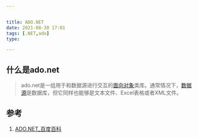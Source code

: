 ```yaml
---


title: ADO.NET
date: 2021-08-30 17:01
tags: [.NET,ado]
type:

---
```



## 什么是ado.net

> ado.net是一组用于和数据源进行交互的[面向对象](https://baike.baidu.com/item/%E9%9D%A2%E5%90%91%E5%AF%B9%E8%B1%A1)类库。通常情况下，[数据源](https://baike.baidu.com/item/%E6%95%B0%E6%8D%AE%E6%BA%90)是数据库，但它同样也能够是文本文件、Excel表格或者XML文件。



## 参考

1. [ADO.NET_百度百科](https://baike.baidu.com/item/ADO.NET/2880120?fr=aladdin)
